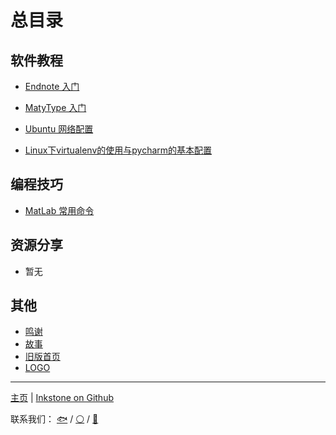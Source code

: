 # 总目录

## 软件教程

* [Endnote 入门](software-tutorial/endnote-intro/endnote-intro.md)

* [MatyType 入门](software-tutorial/mathtype-intro/mathtype-intro.md)

* [Ubuntu 网络配置](software-tutorial/ubuntu-network/ubuntu-network.md)

* [Linux下virtualenv的使用与pycharm的基本配置](software-tutorial/ubuntu-network/virtualenv_and_pycharm.md)

## 编程技巧

* [MatLab 常用命令](programming/matlab-commands/matlab-commands.md)

## 资源分享

* 暂无

## 其他

* [鸣谢](others/acknowledge.md)
* [故事](others/story.md)
* [旧版首页](others/old.md)
* [LOGO](others/logo.png)

---

[主页](https://project-inkstone.github.io/project-inkstone/) |
[Inkstone on Github](https://github.com/project-inkstone/project-inkstone)

联系我们：
[🐟](https://github.com/tyusr) /
[⚪](https://github.com/Da-Yuan) /
[🍉](https://github.com/Watermelon-Chen)
